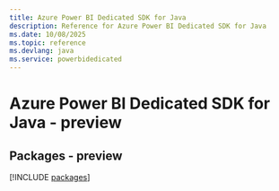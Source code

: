 ```yaml
---
title: Azure Power BI Dedicated SDK for Java
description: Reference for Azure Power BI Dedicated SDK for Java
ms.date: 10/08/2025
ms.topic: reference
ms.devlang: java
ms.service: powerbidedicated
---
```

# Azure Power BI Dedicated SDK for Java - preview
## Packages - preview
[!INCLUDE [packages](power-bi-dedicated-index.md)]